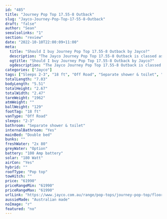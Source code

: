 ```yaml
---
id: "485"
title: "Journey Pop Top 17.55-8 Outback"
slug: "Jayco-Journey-Pop-Top-17-55-8-Outback"
draft: "false"
author: "Sean"
seealsolinks: "1"
section: "review"
date: "2022-10-10T22:00:09+11:00"
meta:
  title: "Should I buy Journey Pop Top 17.55-8 Outback by Jayco?"
  description: "The Jayco Journey Pop Top 17.55-8 Outback is classed as Off Road, and sleeps 2-3 people. It is Australian made and comes in at 18 ft. It generally has Separate shower & toilet."
  ogtitle: "Should I buy Journey Pop Top 17.55-8 Outback by Jayco?"
  ogdescription: "The Jayco Journey Pop Top 17.55-8 Outback is classed as Off Road, and sleeps 2-3 people. It is Australian made and comes in at 18 ft. It generally has Separate shower & toilet."
categories: ["Jayco"]
tags: ["Sleeps 2-3", "18 ft", "Off Road", "Separate shower & toilet", "Pop top", "60 - 70k", "Australian made"]
totalLength: "7.03"
bodyLength: "5.51"
totalHeight: "2.67"
totalWidth: "2.47"
tareWeight: "1962"
atmWeight: ""
ballWeight: "129"
footTag: "18 ft"
vanType: "Off Road"
sleeps: "2-3"
bathroom: "Separate shower & toilet"
internalBathroom: "Yes"
mainBed: "Double bed"
bunks: ""
freshWater: "2x 80"
greyWater: "Option"
battery: "100 Amp battery"
solar: "180 Watt"
airCon: "Yes"
hybrid: ""
roofType: "Pop top"
towHitch: ""
price: "61990"
priceRangeMin: "61990"
priceRangeMax: "61990"
urlLink: "https://www.jayco.com.au/range/pop-tops/journey-pop-top/floor-plans/outback/journey-1755-8objy-my22"
aussieMade: "Australian made"
noImage: "r"
featured: "no"
---
```

